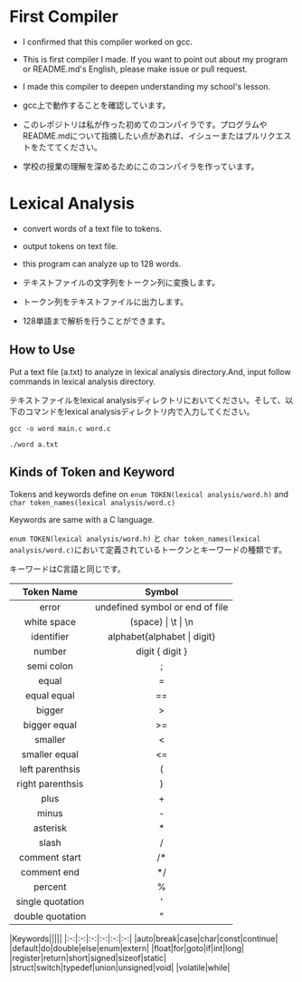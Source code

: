 # First Compiler
- I confirmed that this compiler worked on gcc.
- This is first compiler I made. If you want to point out about my program or README.md's English, please make issue or pull request.

- I made this compiler to deepen understanding my school's lesson.

- gcc上で動作することを確認しています。
- このレポジトリは私が作った初めてのコンパイラです。プログラムやREADME.mdについて指摘したい点があれば、イシューまたはプルリクエストをたててください。
- 学校の授業の理解を深めるためにこのコンパイラを作っています。

# Lexical Analysis
- convert words of a text file to tokens.
- output tokens on text file.
- this program can analyze up to 128 words.

- テキストファイルの文字列をトークン列に変換します。
- トークン列をテキストファイルに出力します。
- 128単語まで解析を行うことができます。

## How to Use
Put a text file (a.txt) to analyze in lexical analysis directory.And, input follow commands in lexical analysis directory.

テキストファイルをlexical analysisディレクトリにおいてください。そして、以下のコマンドをlexical analysisディレクトリ内で入力してください。

```gcc -o word main.c word.c```

```./word a.txt```

## Kinds of Token and Keyword
Tokens and keywords define on `enum TOKEN(lexical analysis/word.h)` and `char token_names(lexical analysis/word.c)`

Keywords are same with a C language.

`enum TOKEN(lexical analysis/word.h)` と `char token_names(lexical analysis/word.c)`において定義されているトークンとキーワードの種類です。

キーワードはC言語と同じです。

|Token Name|Symbol|
|:-:|:-:|
|error|undefined symbol or end of file|
|white space| (space) \| \t \| \n|
|identifier|alphabet{alphabet \| digit}|
|number|digit { digit }|
|semi colon|;|
|equal|=|
|equal equal|==|
|bigger|>|
|bigger equal|>=|
|smaller|<|
|smaller equal|<=|
|left parenthsis|(|
|right parenthsis|)|
|plus|+|
|minus|-|
|asterisk|\*|
|slash|/|
|comment start|/\*|
|comment end|\*/|
|percent|%|
|single quotation|'|
|double quotation|"|

|Keywords|||||
|:-:|:-:|:-:|:-:|:-:|:-:|
|auto|break|case|char|const|continue|
|default|do|double|else|enum|extern|
|float|for|goto|if|int|long|
|register|return|short|signed|sizeof|static|
|struct|switch|typedef|union|unsigned|void|
|volatile|while|